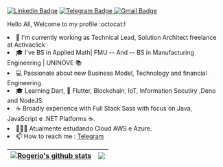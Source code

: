 <th><a href="https://www.linkedin.com/in/rogerio-meira/" rel="nofollow"><img src="https://camo.githubusercontent.com/686f5c011efd9f13a308766663ac29996b1c48392bd707f058a1e353de01bc6e/68747470733a2f2f696d672e736869656c64732e696f2f62616467652f2d4c696e6b6564496e2d626c75653f7374796c653d666f722d7468652d6261646765266c6f676f3d4c696e6b6564696e266c6f676f436f6c6f723d7768697465266c696e6b3d68747470733a2f2f7777772e6c696e6b6564696e2e636f6d2f696e2f726562656363616d616e7a692f" alt="Linkedin Badge" data-canonical-src="https://img.shields.io/badge/-LinkedIn-blue?style=for-the-badge&amp;logo=Linkedin&amp;logoColor=white&amp;link=https://www.linkedin.com/in/rogerio-meira/" style="max-width: 100%;"></a></th>
      
<th><a href="https://t.me/raazeved"> <img src="https://img.shields.io/badge/Telegram-2CA5E0?style=for-the-badge&logo=telegram&logoColor=white" alt="Telegram Badge" data-canonical-src="https://img.shields.io/badge/Telegram-2CA5E0?style=for-the-badge&logo=telegram&logoColor=white&amp; link=https://t.me/raazeved" style="max-width: 100%;"> </a></th>
      
<th><a href="mailto:raazeved@gmail.com"><img src="https://camo.githubusercontent.com/ac8d5c5cdbc05628c1fc0a80754d18d7ab51cc37d4bd68a77eb84da6f869380c/68747470733a2f2f696d672e736869656c64732e696f2f62616467652f2d476d61696c2d6331343433383f7374796c653d666f722d7468652d6261646765266c6f676f3d476d61696c266c6f676f436f6c6f723d7768697465266c696e6b3d6d61696c746f3a726562656363616d616e7a6940676d61696c2e636f6d" alt="Gmail Badge" data-canonical-src="https://img.shields.io/badge/-Gmail-c14438?style=for-the-badge&amp;logo=Gmail&amp;logoColor=white&amp;link=mailto:raazeved@gmail.com" style="max-width: 100%;"></a></th>
      
      
Hello All, Welcome to my profile :octocat:!
  
<li>👷 I'm currently working as Technical Lead, Solution Architect freelance at Activaclick </li>
<li>🎓 I've BS in Applied Math| FMU  -- And -- BS in Manufacturing Engineering | UNINOVE 📚 </li>
<li>💻 Passionate about new Business Model, Technology and financial Engineering. </li>
<li>🎓 Learning Dart, 💙 Flutter, Blockchain, IoT, Information Secutiry ,Deno and NodeJS.</li>
<li>☕  Broadly experience with Full Stack Sass with focus on Java, JavaScript e .NET Platforms ☕.</li>
<li>👨🏻‍💻 Atualmente estudando Cloud AWS e Azure.</li>

<li><g-emoji class="g-emoji" alias="mailbox" fallback-src="https://github.githubassets.com/images/icons/emoji/unicode/1f4eb.png">📫</g-emoji> How to reach me : <a href="https://t.me/raazeved" rel="nofollow">Telegram</a></li>

<table> 
<thead> <tr>
<th><a href="https://github.com/raazeved/github-readme-stats"><img align="center" src="https://github-readme-stats.vercel.app/api?username=raazeved&show_icons=true" alt="Rogerio's github stats" data-canonical-src="https://github-readme-stats.vercel.app/api?username=raazeved&amp;show_icons=true&amp;include_all_commits=true&amp;theme=buefy&amp;hide_border=true" style="max-width: 100%;"> </a></th>

<th><a href="https://github.com/raazeved/github-readme-stats"><img align="center" src="https://github-readme-stats.vercel.app/api/top-langs/?username=raazeved&layout=compact)](https://github.com/raazeved/github-readme-stats)" data-canonical-src="https://github-readme-stats.vercel.app/api/top-langs/?username=raazeved&layout=compact " style="max-width: 100%;"></a></th>
</thead> </tr>      
</table>
      
<!---
raazeved/raazeved is a ✨ special ✨ repository because its `README.md` (this file) appears on your GitHub profile.
You can click the Preview link to take a look at your changes.
--->
